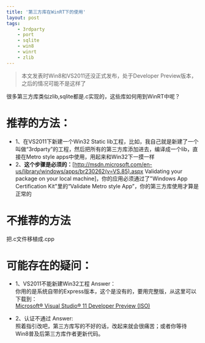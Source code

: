 ```yaml
---
title: '第三方库在WinRT下的使用'
layout: post
tags:
    - 3rdparty
    - port
    - sqlite
    - win8
    - winrt
    - zlib
---
```


> 本文发表时Win8和VS2011还没正式发布，处于Developer Preview版本，之后的情况可能不是这样了

很多第三方库类似zlib,sqlite都是.c实现的，这些库如何用到WinRT中呢？  

# 推荐的方法：
* 1、在VS2011下新建一个Win32 Static lib工程，比如，我自己就是新建了一个叫做“3rdparty”的工程，然后把所有的第三方库添加进去，编译成一个lib，直接在Metro style apps中使用，用起来和Win32下一摸一样
* 2、**这个步骤是必须的：**[http://msdn.microsoft.com/en-us/library/windows/apps/br230262(v=VS.85).aspx Validating your package on your local machine]，你的应用必须通过了"Windows App Certification Kit"里的“Validate Metro style App”，你的第三方库使用才算是正常的

# 不推荐的方法
把.c文件移植成.cpp

# 可能存在的疑问：
* 1、VS2011不能新建Win32工程
Answer：  
你用的是系统自带的Express版本，这个是没有的，要用完整版，从这里可以下载到：  
[Microsoft® Visual Studio® 11 Developer Preview (ISO)](http://www.microsoft.com/download/en/details.aspx?id=27538)

* 2、认证不通过
Answer:  
照着指引改吧，第三方库写的不好的话，改起来就会很痛苦；或者你等待Win8普及后第三方库作者更新代码。